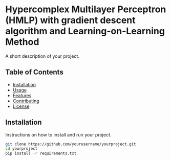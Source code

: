 # Hypercomplex Multilayer Perceptron (HMLP) with gradient descent algorithm and Learning-on-Learning Method

A short description of your project.

## Table of Contents

- [Installation](#installation)
- [Usage](#usage)
- [Features](#features)
- [Contributing](#contributing)
- [License](#license)

## Installation

Instructions on how to install and run your project.

```bash
git clone https://github.com/yourusername/yourproject.git
cd yourproject
pip install -r requirements.txt

